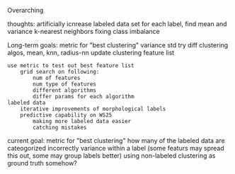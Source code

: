 
Overarching 

thoughts:
    artificially icnrease labeled data set
        for each label, find mean and variance
    k-nearest neighbors 
    fixing class imbalance
    

Long-term goals:
    metric for "best clustering"
        variance
        std
    try diff clustering algos, mean, knn, radius-nn
    update clustering feature list

    use metric to test out best feature list
        grid search on following:
            num of features
            num type of features
            different algorithms
            differ params for each algorithm
    labeled data
        iterative improvements of morphological labels
        predictive capability on WS25
            making more labeled data easier
            catching mistakes

current goal:
    metric for "best clustering"
        how many of the labeled data are cateogorized incorrectly
        variance within a label (some featurs may spread this out, some may group labels better)
        using non-labeled clustering as ground truth somehow?













